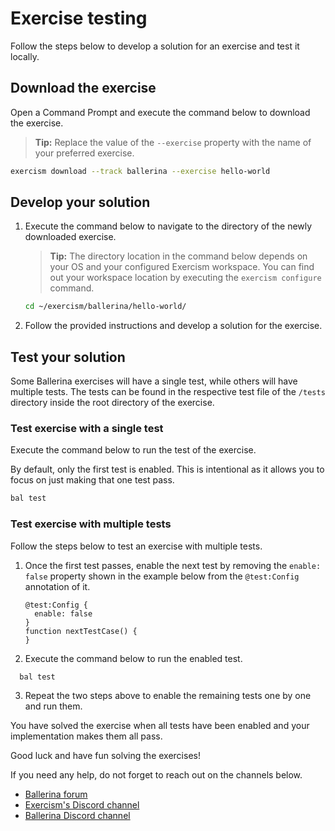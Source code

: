 # Exercise testing

Follow the steps below to develop a solution for an exercise and test it locally.

## Download the exercise

Open a Command Prompt and execute the command below to download the exercise.

>**Tip:** Replace the value of the `--exercise` property with the name of your preferred exercise.

```sh
exercism download --track ballerina --exercise hello-world
```

## Develop your solution

1. Execute the command below to navigate to the directory of the newly downloaded exercise.

     >**Tip:** The directory location in the command below depends on your OS and your configured Exercism workspace. You can find out your workspace location by executing the `exercism configure` command.

     ```sh
     cd ~/exercism/ballerina/hello-world/
     ```

2. Follow the provided instructions and develop a solution for the exercise.

## Test your solution

Some Ballerina exercises will have a single test, while others will have multiple tests. The tests can be found in the respective test file of the `/tests` directory inside the root directory of the exercise.

### Test exercise with a single test

Execute the command below to run the test of the exercise.

By default, only the first test is enabled. This is intentional as it allows you to focus on just making that one test pass. 
     
```sh
bal test
```

### Test exercise with multiple tests

Follow the steps below to test an exercise with multiple tests.

1. Once the first test passes, enable the next test by removing the `enable: false` property shown in the example below from the `@test:Config` annotation of it.

     ```ballerina
     @test:Config {
       enable: false
     }
     function nextTestCase() {
     }
     ``` 

2.  Execute the command below to run the enabled test.

   ```sh
     bal test
   ```

3. Repeat the two steps above to enable the remaining tests one by one and run them.

You have solved the exercise when all tests have been enabled and your implementation makes them all pass.

Good luck and have fun solving the exercises!

If you need any help, do not forget to reach out on the channels below.
- [Ballerina forum](https://forum.exercism.org/c/programming/ballerina/232)
- [Exercism's Discord channel](https://exercism.org/r/discord)
- [Ballerina Discord channel](https://discord.gg/ballerinalang)
